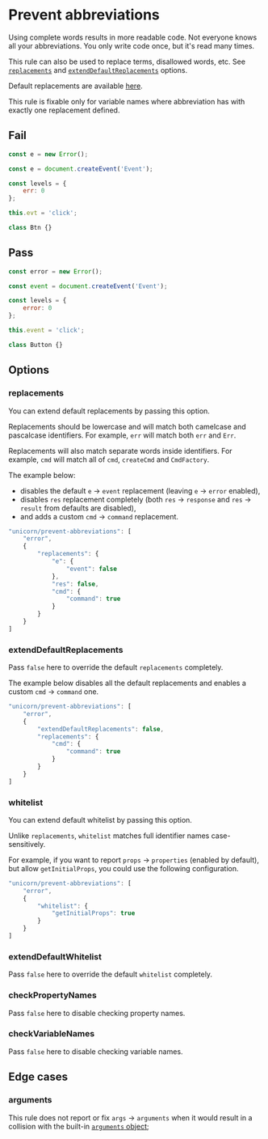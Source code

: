 # Prevent abbreviations

Using complete words results in more readable code. Not everyone knows all your abbreviations. You only write code once, but it's read many times.

This rule can also be used to replace terms, disallowed words, etc. See [`replacements`](#replacements) and [`extendDefaultReplacements`](#extenddefaultreplacements) options.

Default replacements are available [here](https://github.com/sindresorhus/eslint-plugin-unicorn/blob/master/rules/prevent-abbreviations.js#L13).

This rule is fixable only for variable names where abbreviation has with exactly one replacement defined.


## Fail

```js
const e = new Error();
```

```js
const e = document.createEvent('Event');
```

```js
const levels = {
	err: 0
};
```

```js
this.evt = 'click';
```

```js
class Btn {}
```


## Pass

```js
const error = new Error();
```

```js
const event = document.createEvent('Event');
```

```js
const levels = {
	error: 0
};
```

```js
this.event = 'click';
```

```js
class Button {}
```


## Options

### replacements

You can extend default replacements by passing this option.

Replacements should be lowercase and will match both camelcase and pascalcase identifiers. For example, `err` will match both `err` and `Err`.

Replacements will also match separate words inside identifiers. For example, `cmd` will match all of `cmd`, `createCmd` and `CmdFactory`.

The example below:
* disables the default `e` → `event` replacement (leaving `e` → `error` enabled),
* disables `res` replacement completely (both `res` → `response` and `res` → `result` from defaults are disabled),
* and adds a custom `cmd` → `command` replacement.

```js
"unicorn/prevent-abbreviations": [
	"error",
	{
		"replacements": {
			"e": {
				"event": false
			},
			"res": false,
			"cmd": {
				"command": true
			}
		}
	}
]
```

### extendDefaultReplacements

Pass `false` here to override the default `replacements` completely.

The example below disables all the default replacements and enables a custom `cmd` → `command` one.

```js
"unicorn/prevent-abbreviations": [
	"error",
	{
		"extendDefaultReplacements": false,
		"replacements": {
			"cmd": {
				"command": true
			}
		}
	}
]
```

### whitelist

You can extend default whitelist by passing this option.

Unlike `replacements`, `whitelist` matches full identifier names case-sensitively.

For example, if you want to report `props` → `properties` (enabled by default), but allow `getInitialProps`, you could use the following configuration.

```js
"unicorn/prevent-abbreviations": [
	"error",
	{
		"whitelist": {
			"getInitialProps": true
		}
	}
]
```

### extendDefaultWhitelist

Pass `false` here to override the default `whitelist` completely.

### checkPropertyNames

Pass `false` here to disable checking property names.

### checkVariableNames

Pass `false` here to disable checking variable names.


## Edge cases

### arguments

This rule does not report or fix `args` → `arguments` when it would result in a collision with the built-in [`arguments` object](https://developer.mozilla.org/en-US/docs/Web/JavaScript/Reference/Functions/arguments);
